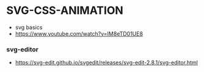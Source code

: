 # SVG-CSS-ANIMATION
* svg basics
* https://www.youtube.com/watch?v=IM8eTD01UE8

### svg-editor
* https://svg-edit.github.io/svgedit/releases/svg-edit-2.8.1/svg-editor.html
